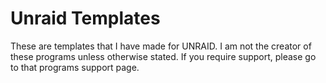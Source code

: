 # Unraid Templates

These are templates that I have made for UNRAID. I am not the creator of these programs unless otherwise stated. If you require support, please go to that programs support page.

